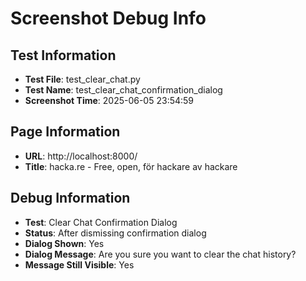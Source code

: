# Screenshot Debug Info

## Test Information

- **Test File**: test_clear_chat.py
- **Test Name**: test_clear_chat_confirmation_dialog
- **Screenshot Time**: 2025-06-05 23:54:59

## Page Information

- **URL**: http://localhost:8000/
- **Title**: hacka.re - Free, open, för hackare av hackare

## Debug Information

- **Test**: Clear Chat Confirmation Dialog
- **Status**: After dismissing confirmation dialog
- **Dialog Shown**: Yes
- **Dialog Message**: Are you sure you want to clear the chat history?
- **Message Still Visible**: Yes

